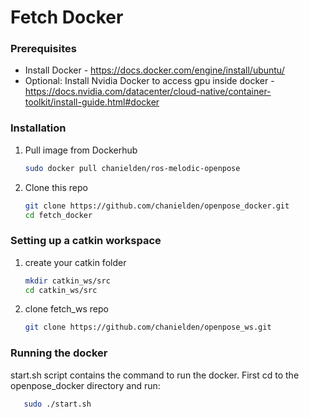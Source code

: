 # Fetch Docker

### Prerequisites

* Install Docker - https://docs.docker.com/engine/install/ubuntu/
* Optional: Install Nvidia Docker to access gpu inside docker - https://docs.nvidia.com/datacenter/cloud-native/container-toolkit/install-guide.html#docker 

### Installation
1. Pull image from Dockerhub
   ```sh
   sudo docker pull chanielden/ros-melodic-openpose
   ```
   
2. Clone this repo
   ```sh
   git clone https://github.com/chanielden/openpose_docker.git
   cd fetch_docker
   ```
   
### Setting up a catkin workspace
1. create your catkin folder
   ```sh
   mkdir catkin_ws/src
   cd catkin_ws/src
   ```
2. clone fetch_ws repo
   ```sh
   git clone https://github.com/chanielden/openpose_ws.git
   ```

### Running the docker
  start.sh script contains the command to run the docker. First cd to the openpose_docker directory and run:
   ```sh
      sudo ./start.sh
   ```

